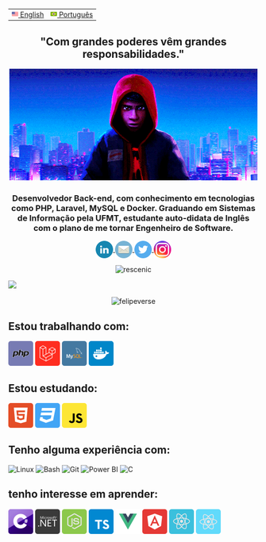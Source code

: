 <table align="center">
 <tr>
   <td><a href="README.md"><img src="images/flags/flag-usa.png" height="13"> English</a></td>
   <td><a href="README_pt-br.md"><img src="images/flags/flag-br.png" height="13"> Português</a></td>
 </tr>
</table>
<h2 align="center">"Com grandes poderes vêm grandes responsabilidades."</h2>
<div align="center">
 <img src="images/cover/miles-morales.gif" alt="spiderverse">
</div>

<h3 align="center"> Desenvolvedor Back-end, com conhecimento em tecnologias como PHP, Laravel, MySQL e Docker. Graduando em Sistemas de Informação pela UFMT, estudante auto-didata de Inglês com o plano de me tornar Engenheiro de Software. </h3>

<p align="center">
  <a href="https://linkedin.com/in/felipealvesrrodrigues" target="blank">
    <img align="center"
      src="images/social/icon_linkedin.png" alt="felipealvesrrodrigues" height="35" width="35" 
    />
  </a>
  <a href="mailto:felipealvesrrodrigues@outlook.com" target="blank">
    <img align="center"align="center"
     src="images/social/icon_mail.png" alt="felipealvesrrodrigues" height="35" width="35" 
    />
  </a>
  <a href="https://twitter.com/felipeverse" target="blank">
    <img align="center"
      src="images/social/icon_twitter.svg" alt="felipeverse" height="35" width="35"
    />
  </a>
  <a href="https://instagram.com/felipeverse" target="blank">
    <img align="center"
      src="images/social/icon_instagram.png" alt="felipeverse" height="35" width="35"
    />
  </a>
</p>

<p align="center"> <img src="https://komarev.com/ghpvc/?username=felipeverse&label=Profile%20views&color=0e75b6&style=flat" alt="rescenic" /> </p>

![](https://hit.yhype.me/github/profile?user_id=70995453)

<div align="center">
  <img align="top" src="https://github-readme-stats.vercel.app/api/top-langs/?username=felipeverse&layout=compact&theme=apprentice" alt="felipeverse" />
</div>

##  Estou trabalhando com:
<div>
  <img alt="PHP" width=50 src="images/techs/php.svg" />
  <img alt="Laravel" width=50 src="images/techs/laravel.svg" />
  <img alt="MySQL" width=50 src="images/techs/mysql.svg"/>
  <img alt="Docker" width=50 src="images/techs/docker.svg"/>
</div>

## Estou estudando:
<div>
  <img alt="HTML5" width=50 src="images/techs/html5.svg" />
  <img alt="CSS3" width=50 src="images/techs/css3.svg" />
  <img alt="Javascrip" width=50 src="images/techs/javascript.svg" />
</div>

## Tenho alguma experiência com:
<div>
  <img alt="Linux" width=50 src="https://cdn.jsdelivr.net/gh/devicons/devicon/icons/linux/linux-original.svg" /> 
  <img alt="Bash" width=50 src="https://cdn.jsdelivr.net/gh/devicons/devicon/icons/bash/bash-original.svg" />
  <img alt="Git" width=50 src="https://cdn.jsdelivr.net/gh/devicons/devicon/icons/git/git-plain.svg" />
  <img alt="Power BI" width=50 src="https://raw.githubusercontent.com/microsoft/PowerBI-Icons/36c43afaca7c93119c76229d434688610003ad66/SVG/PowerBI.svg" />
  <img alt="C" width=50 src="https://cdn.jsdelivr.net/gh/devicons/devicon/icons/c/c-original.svg" />
</div>

## tenho interesse em aprender:
<div>
  <img alt="C-sharp" width=50 src="images/techs/c-sharp.svg" />
  <img alt="dot.net" width=50 src="images/techs/dot-net.svg" />
  <img alt="Node.JS" width=50 src="images/techs/node.svg">
  <img alt="TypeScript" width=50 src="images/techs/typescript.svg">
  <img alt="VueJS" width=50 src="images/techs/vuejs.svg">
  <img alt="Angular JS" width=50 src="images/techs/angularjs.svg">
  <img alt="ReactJS" width=50 src="images/techs/reactjs.svg">
  <img alt="React Native" width=50 src="images/techs/react-native.svg">
</div>
